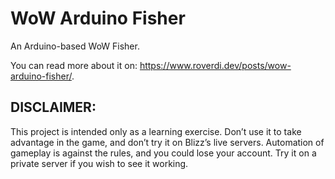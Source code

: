 
# WoW Arduino Fisher

An Arduino-based WoW Fisher.

You can read more about it on: https://www.roverdi.dev/posts/wow-arduino-fisher/.

## DISCLAIMER:
This project is intended only as a learning exercise. Don’t use it to take advantage in the game, and don’t try it on Blizz’s live servers. Automation of gameplay is against the rules, and you could lose your account. Try it on a private server if you wish to see it working.


